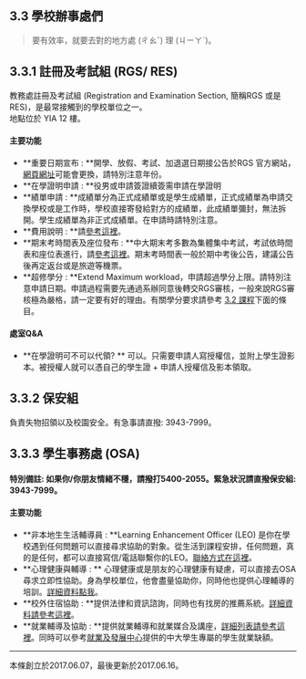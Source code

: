 ## 3.3 學校辦事處們

> 要有效率，就要去對的地方處 \(ㄔㄠˇ\) 理 \(ㄐㄧㄚˋ\)。

## 3.3.1 註冊及考試組 \(RGS/ RES\)

教務處註冊及考試組 \(Registration and Examination Section, 簡稱RGS 或是 RES\)，是最常接觸到的學校單位之一。  
地點位於 YIA 12 樓。

#### 主要功能

* **重要日期宣布 : **開學、放假、考試、加退選日期接公告於RGS 官方網站，[網頁網址](http://rgsntl.rgs.cuhk.edu.hk/rws_prd_life/pv_menu/gn_115085849.asp)可能會更換，請特別注意年份。
* **在學證明申請 : **役男或申請簽證續簽需申請在學證明
* **績單申請 : **成績單分為正式成績單或是學生成績單，正式成績單為申請交換學校或是工作時，學校直接寄發給對方的成績單，此成績單彌封，無法拆開。學生成績單為非正式成績單。在申請時請特別注意。
* **費用說明 : **請[參考這裡](https://rgsntl.rgs.cuhk.edu.hk/rws_prd_life/re_menu_zh/gn_115089646.asp)。
* **期末考時間表及座位發布 : **中大期末考多數為集體集中考試，考試依時間表和座位表進行，請[參考這裡](https://rgsntl.rgs.cuhk.edu.hk/rws_prd_life/re_menu/ex_00000493.asp)。期末考時間表一般於期中考後公告，建議公告後再定返台或是旅遊等機票。
* **超修學分 : **Extend Maximum workload，申請超過學分上限。請特別注意申請日期。申請過程需要先通過系辦同意後轉交RGS審核，一般來說RGS審核極為嚴格，請一定要有好的理由。有關學分要求請參考 [3.2 課程](/32-xuan-8ab23f.md)下面的條目。

#### 處室Q&A

* **在學證明可不可以代領?  **
  可以。只需要申請人寫授權信，並附上學生證影本。被授權人就可以憑自己的學生證 + 申請人授權信及影本領取。

## 3.3.2 保安組

負責失物招領以及校園安全。有急事請直撥: 3943-7999。

## 3.3.3 學生事務處 \(OSA\)

#### 特別備註: 如果你/你朋友情緒不穩，請撥打5400-2055。緊急狀況請直撥保安組: 3943-7999。

#### 主要功能

* **非本地生生活輔導員 : **Learning Enhancement Officer (LEO) 是你在學校遇到任何問題可以直接尋求協助的對象。從生活到課程安排，任何問題，真的是任何，都可以直接寫信/電話聯繫你的LEO。[聯絡方式在這裡](https://www.cuhk.edu.hk/osa/learning_contact.htm)。
* **心理健康與輔導 : ** 心理健康或是朋友的心理健康有疑慮，可以直接去OSA尋求立即性協助。身為學校單位，他會盡量協助你，同時他也提供心理輔導的培訓。[詳細資料點我](http://www2.osa.cuhk.edu.hk/wacc/zh-TW/whats-new/latest-news)。
* **校外住宿協助 : **提供法律和資訊諮詢，同時也有找房的推薦系統。[詳細資料請參考這裡](http://www.cuhk.edu.hk/osa/iss/OHIS_Trad_Chi/index.html)。
* **就業輔導及協助 : **提供就業輔導和就業媒合及講座，[詳細列表請參考這裡](http://www.osa.cuhk.edu.hk/tc/viewers-categories/for-undergraduates/career-planning-development)。同時可以參考[就業及發展中心](http://cpdc.osa.cuhk.edu.hk/student/login)提供的中大學生專屬的學生就業缺額。


---
本條創立於2017.06.07，最後更新於2017.06.16。